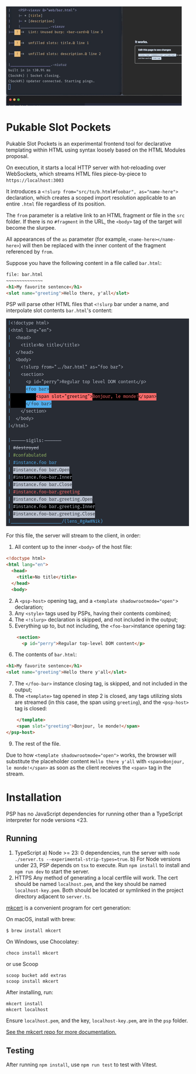 ![Dizzying animated GIF of the thing](docs/unnecessarygif.gif)

# Pukable Slot Pockets
Pukable Slot Pockets is an experimental frontend tool for declarative templating within HTML using syntax loosely based on the HTML Modules proposal.

On execution, it starts a local HTTP server with hot-reloading over WebSockets, which streams
HTML files piece-by-piece to `https://localhost:3003`

It introduces a `<!slurp from="src/to/b.html#foobar", as="name-here">` declaration, which creates a scoped import resolution applicable to an entire `.html` file regardless of its position.

The `from` parameter is a relative link to an HTML fragment or file in the `src` folder.
If there is no `#fragment` in the URL, the `<body>` tag of the target will become the slurpee.

All appearances of the `as` parameter (for example, `<name-here></name-here>`) will then
be replaced with the inner content of the fragment referenced by `from`.

Suppose you have the following content in a file called `bar.html`:

```html
file: bar.html
~~~~~~~~~~~~~~
<h1>My favorite sentence</h1>
<slot name="greeting">Hello there, y'all</slot>
```

PSP will parse other HTML files that `<!slurp` bar under a name, and interpolate slot contents
`bar.html`'s content:

![demonstration of slotting label behavior](docs/bonjour.png)

For this file, the server will stream to the client, in order:

1) All content up to the inner `<body>` of the host file:
```html
<!doctype html>
<html lang="en">
  <head>
    <title>No title</title>
  </head>
  <body>
```

2) A `<psp-host>` opening tag, and a `<template shadowrootmode="open"`> declaration;
3) Any `<style>` tags used by PSPs, having their contents combined;
4) The `<!slurp>` declaration is skipped, and not included in the output;
5) Everything up to, but not including, the `<foo-bar>`instance opening tag:
```html
    <section>
      <p id="perry">Regular top-level DOM content</p>
```
6) The contents of `bar.html`:
```html
<h1>My favorite sentence</h1>
<slot name="greeting">Hello there y'all</slot>
```
7) The `</foo-bar>` instance closing tag, is skipped, and not included in the output;
8) The `<template>` tag opened in step 2 is closed, any tags utilizing slots are streamed (in this case, the span using `greeting`), and the `<psp-host>` tag is closed:
```html
    </template>
    <span slot="greeting">Bonjour, le monde!</span>
</psp-host>
`````
9) The rest of the file.

Due to how `<template shadowrootmode="open">` works, the browser will substitute the placeholder content `Hello there y'all`
with `<span>Bonjour, le monde!</span>` as soon as the client receives the `<span>` tag in the stream.

# Installation

PSP has no JavaScript dependencies for running other than a TypeScript interpreter for node versions <23.

## Running
1) TypeScript
    a) Node >= 23: 0 dependencies, run the server with `node ./server.ts --experimental-strip-types=true`.
    b) For Node versions under 23, PSP depends on `tsx` to execute. Run `npm install` to install and `npm run dev` to start the server.
2) HTTPS
Any method of generating a local certfile will work.
The cert should be named `localhost.pem`, and the key should be named `localhost-key.pem`.
Both should be located or symlinked in the project directory adjacent to `server.ts`.

[mkcert](https://github.com/FiloSottile/mkcert) is a convenient program for cert generation:

On macOS, install with brew:
```bash
$ brew install mkcert
```

On Windows, use Chocolatey:
```
choco install mkcert
```

or use Scoop

```
scoop bucket add extras
scoop install mkcert
```

After installing, run:
```
mkcert install
mkcert localhost
```
Ensure `localhost.pem`, and the key, `localhost-key.pem`, are in the `psp` folder.

[See the mkcert repo for more documentation.](https://github.com/FiloSottile/mkcert)

## Testing
After running `npm install`, use `npm run test` to test with Vitest.

